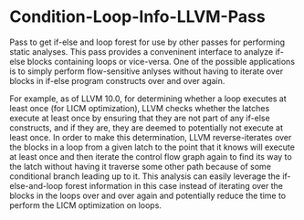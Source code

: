 # Condition-Loop-Info-LLVM-Pass
Pass to get if-else and loop forest for use by other passes for performing static analyses. This pass provides a conveninent interface to analyze if-else blocks containing loops or vice-versa. One of the possible applications is to simply perform flow-sensitive anlyses without having to iterate over blocks in if-else program constructs over and over again. 

For example, as of LLVM 10.0, for determining whether a loop executes at least once (for LICM optimization), LLVM checks whether the latches execute at least once by ensuring that they are not part of any if-else constructs, and if they are, they are deemed to potentially not execute at least once. In order to make this determination, LLVM reverse-iterates over the blocks in a loop from a given latch to the point that it knows will execute at least once and then iterate the control flow graph again to find its way to the latch without having it traverse some other path because of some conditional branch leading up to it. This analysis can easily leverage the if-else-and-loop forest information in this case instead of iterating over the blocks in the loops over and over again and potentially reduce the time to perform the LICM optimization on loops.

